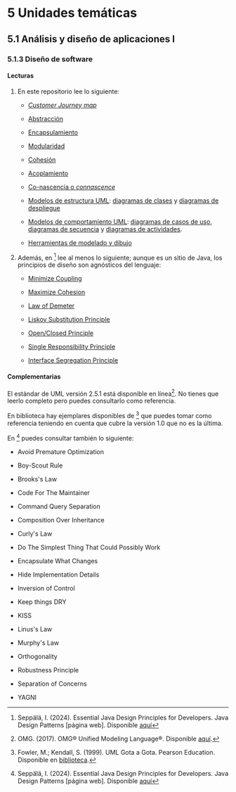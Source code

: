 # 5 Unidades temáticas

## 5.1 Análisis y diseño de aplicaciones I

### 5.1.3 Diseño de software

#### Lecturas

1. En este repositorio lee lo siguiente:

    * [*Customer Journey
      map*](/2_Tecnicas_y_herramientas/2_1_05_Customer_journey_map.md)

    * [Abstracción](/4_Conceptos/4_Abstraccion.md)

    * [Encapsulamiento](/4_Conceptos/4_Encapsulamiento.md)

    * [Modularidad](/4_Conceptos/4_Modularidad.md)

    * [Cohesión](/4_Conceptos/4_Cohesion.md)

    * [Acoplamiento](/4_Conceptos/4_Acoplamiento.md)

    * [Co-nascencia o *connascence*](/4_Conceptos/4_Connascence.md)

    * [Modelos de estructura
      UML](/2_Tecnicas_y_herramientas/2_3_.Modelos_de_estructura.md): [diagramas
      de clases](/2_Tecnicas_y_herramientas/2_3_1_Diagramas_de_clases_UML.md) y
      [diagramas de
      despliegue](/2_Tecnicas_y_herramientas/2_3_4_Diagramas_de_despliegue_UML.md)

    * [Modelos de comportamiento
      UML](/2_Tecnicas_y_herramientas/2_4_.Modelos_de_comportamiento.md):
      [diagramas de casos de
      uso](/2_Tecnicas_y_herramientas/2_4_2_Diagramas_de_casos_de_uso_UML.md),
      [diagramas de
      secuencia](/2_Tecnicas_y_herramientas/2_4_3_Diagramas_de_secuencia_UML.md)
      y [diagramas de
      actividades](/2_Tecnicas_y_herramientas/2_4_1_Diagramas_de_actividades_UML.md).

    * [Herramientas de modelado y
      dibujo](/2_Tecnicas_y_herramientas/2_11_Herramientas_modelado_y_dibujo.md)

2. Además, en [^1] lee al menos lo siguiente; aunque es un sitio de Java, los
   principios de diseño son agnósticos del lenguaje:

    * [Minimize
      Coupling](https://java-design-patterns.com/principles/#minimise-coupling)

    * [Maximize
      Cohesion](https://java-design-patterns.com/principles/#maximise-cohesion)

    * [Law of Demeter](https://java-design-patterns.com/principles/#law-of-demeter)

    * [Liskov Substitution
      Principle](https://java-design-patterns.com/principles/#liskov-substitution-principle)

    * [Open/Closed
      Principle](https://java-design-patterns.com/principles/#open-closed-principle)

    * [Single Responsibility
      Principle](https://java-design-patterns.com/principles/#single-responsibility-principle)

    * [Interface Segregation
      Principle](https://java-design-patterns.com/principles/#interface-segregation-principle)

[^1]: Seppälä, I. (2024). Essential Java Design Principles for Developers. Java
    Design Patterns [página web]. Disponible
    [aquí](https://java-design-patterns.com/principles/)

#### Complementarias

El estándar de UML versión 2.5.1 está disponible en línea[^2]. No tienes que
leerlo completo pero puedes consultarlo como referencia.

[^2]: OMG. (2017). OMG® Unified Modeling Language®. Disponible
    [aquí](https://www.omg.org/spec/UML/2.5.1/PDF).

En biblioteca hay ejemplares disponibles de [^3] que puedes tomar como
referencia teniendo en cuenta que cubre la versión 1.0 que no es la última.

<!-- TODO; Revisar referencias a UML Gota a Gota -->
[^3]: Fowler, M.; Kendall, S. (1999). UML Gota a Gota. Pearson Education.
    Disponible en
    [biblioteca](https://catalogo.ucu.edu.uy/cgi-bin/koha/opac-detail.pl?biblionumber=4511).

En [^1] puedes consultar también lo siguiente:

* Avoid Premature Optimization

* Boy-Scout Rule

* Brooks's Law

* Code For The Maintainer

* Command Query Separation

* Composition Over Inheritance

* Curly's Law

* Do The Simplest Thing That Could Possibly Work

* Encapsulate What Changes

* Hide Implementation Details

* Inversion of Control

* Keep things DRY

* KISS

* Linus's Law

* Murphy's Law

* Orthogonality

* Robustness Principle

* Separation of Concerns

* YAGNI
